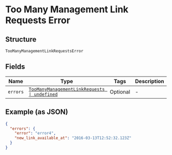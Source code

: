 
# Too Many Management Link Requests Error

## Structure

`TooManyManagementLinkRequestsError`

## Fields

| Name | Type | Tags | Description |
|  --- | --- | --- | --- |
| `errors` | [`TooManyManagementLinkRequests \| undefined`](../../doc/models/too-many-management-link-requests.md) | Optional | - |

## Example (as JSON)

```json
{
  "errors": {
    "error": "error4",
    "new_link_available_at": "2016-03-13T12:52:32.123Z"
  }
}
```

